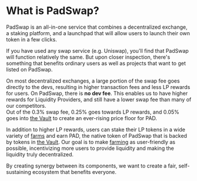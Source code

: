 # What is PadSwap?

PadSwap is an all-in-one service that combines a decentralized exchange, a staking platform, and a launchpad that will allow users to launch their own token in a few clicks.

If you have used any swap service (e.g. Uniswap), you'll find that PadSwap will function relatively the same. But upon closer inspection, there's something that benefits ordinary users as well as projects that want to get listed on PadSwap.

On most decentralized exchanges, a large portion of the swap fee goes directly to the devs, resulting in higher transaction fees and less LP rewards for users.
On PadSwap, there is **no dev fee**.
This enables us to have higher rewards for Liquidity Providers, and still have a lower swap fee than many of our competitors.  
Out of the 0.3% swap fee, 0.25% goes towards LP rewards, and 0.05% goes into [the Vault](vault.md) to create an ever-rising price floor for PAD.

In addition to higher LP rewards, users can stake their LP tokens in a wide variety of [farms](farms.md) and earn PAD, the native token of PadSwap that is backed by tokens in [the Vault](vault.md).
Our goal is to make [farming](farms.md) as user-friendly as possible, incentivizing more users to provide liquidity and making the liquidity truly decentralized.

By creating synergy between its components, we want to create a fair, self-sustaining ecosystem that benefits everyone.
